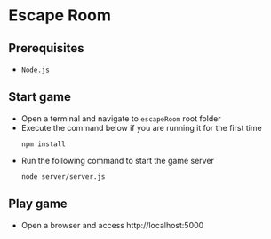 Escape Room
==========================================================================================

## Prerequisites 

- [`Node.js`](https://nodejs.org/en/)

## Start game

- Open a terminal and navigate to `escapeRoom` root folder
- Execute the command below if you are running it for the first time
  ```
  npm install
  ```
- Run the following command to start the game server
  ```
  node server/server.js
  ```
## Play game
- Open a browser and access http://localhost:5000